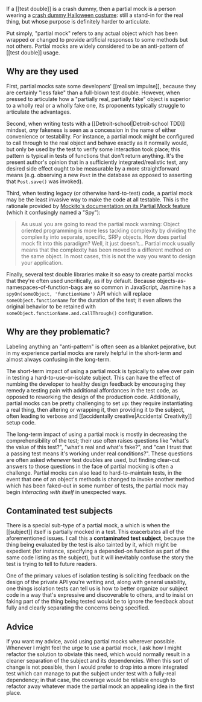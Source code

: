 If a [[test double]] is a crash dummy, then a partial mock is a person wearing a [crash dummy Halloween costume](https://www.google.com/search?q=crash+dummy+halloween+costume&safe=off&client=safari&rls=en&source=lnms&tbm=isch&sa=X&ved=0CAcQ_AUoAWoVChMI0ef2l7amyAIVxY8NCh13ZwAA&biw=1240&bih=716): still a stand-in for the real thing, but whose purpose is definitely harder to articulate.

Put simply, "partial mock" refers to any actual object which has been wrapped or changed to provide artificial responses to some methods but not others. Partial mocks are widely considered to be an anti-pattern of [[test double]] usage.

## Why are they used

First, partial mocks sate some developers' [[realism impulse]], because they are certainly "less fake" than a full-blown test double. However, when pressed to articulate how a "partially real, partially fake" object is superior to a wholly real or a wholly fake one, its proponents typically struggle to articulate the advantages.

Second, when writing tests with a [[Detroit-school|Detroit-school TDD]] mindset, _any_ fakeness is seen as a concession in the name of either convenience or testability. For instance, a partial mock might be configured to call through to the real object and behave exactly as it normally would, but only be used by the test to verify some interaction took place; this pattern is typical in tests of functions that don't return anything. It's the present author's opinion that in a sufficiently integrated/realistic test, any desired side effect ought to be measurable by a more straightforward means (e.g. observing a new `Post` in the database as opposed to asserting that `Post.save()` was invoked).

Third, when testing legacy (or otherwise hard-to-test) code, a partial mock may be the least invasive way to make the code at all testable. This is the rationale provided by [Mockito's documentation on its Partial Mock feature](http://site.mockito.org/mockito/docs/current/org/mockito/Mockito.html#16) (which it confusingly named a "Spy"):

> As usual you are going to read the partial mock warning: Object oriented programming is more less tackling complexity by dividing the complexity into separate, specific, SRPy objects. How does partial mock fit into this paradigm? Well, it just doesn't... Partial mock usually means that the complexity has been moved to a different method on the same object. In most cases, this is not the way you want to design your application.

Finally, several test double libraries make it so easy to create partial mocks that they're often used uncritically, as if by default. Because objects-as-namespaces-of-function-bags are so common in JavaScript, Jasmine has a `spyOn(someObject, 'functionName')` API which will replace `someObject.functionName` for the duration of the test; it even allows the original behavior to be retained with `someObject.functionName.and.callThrough()` configuration.

## Why are they problematic?

Labeling anything an "anti-pattern" is often seen as a blanket pejorative, but in my experience partial mocks are rarely helpful in the short-term and almost always confusing in the long-term.

The short-term impact of using a partial mock is typically to salve over pain in testing a hard-to-use-or-isolate subject. This can have the effect of numbing the developer to healthy design feedback by encouraging they remedy a testing pain with additional affordances in the test code, as opposed to reworking the design of the production code. Additionally, partial mocks can be pretty challenging to set up: they require instantiating a real thing, then altering or wrapping it, then providing it to the subject, often leading to verbose and [[accidentally creative|Accidental Creativity]] setup code.

The long-term impact of using a partial mock is mostly in decreasing the comprehensibility of the test; their use often raises questions like "what's the value of this test?", "what's real and what's fake?", and "can I trust that a passing test means it's working under real conditions?". These questions are often asked _whenever_ test doubles are used, but finding clear-cut answers to those questions in the face of partial mocking is often a challenge. Partial mocks can also lead to hard-to-maintain tests, in the event that one of an object's methods is changed to invoke another method which has been faked-out in some number of tests, the partial mock may begin *interacting with itself* in unexpected ways.

## Contaminated test subjects

There is a special sub-type of a partial mock, a which is when the [[subject]] itself is partially mocked in a test. This exacerbates all of the aforementioned issues. I call this a **contaminated test subject**, because the thing being evaluated by the test is also tainted by it, which might be expedient (for instance, specifying a depended-on function as part of the same code listing as the subject), but it will inevitably confuse the story the test is trying to tell to future readers. 

One of the primary values of isolation testing is soliciting feedback on the design of the private API you're writing and, along with general usability, one things isolation tests can tell us is how to better organize our subject code in a way that's expressive and discoverable to others, and to insist on faking part of the thing being tested would be to ignore the feedback about fully and clearly separating the concerns being specified.

## Advice

If you want my advice, avoid using partial mocks wherever possible. Whenever I might feel the urge to use a partial mock, I ask how I might refactor the solution to obviate this need, which would normally result in a cleaner separation of the subject and its dependencies. When this sort of change is not possible, then I would prefer to drop into a more integrated test which can manage to put the subject under test with a fully-real dependency; in that case, the coverage would be reliable enough to refactor away whatever made the partial mock an appealing idea in the first place.